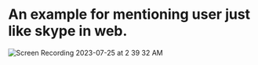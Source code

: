 # An example for mentioning user just like skype in web.

![Screen Recording 2023-07-25 at 2 39 32 AM](https://github.com/shahabgohar/vue-mention/assets/45337747/a353739b-38cf-4862-9382-39ae184f348f)
